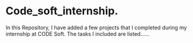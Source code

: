 # Code_soft_internship.
In this Repository, I have added a few projects that I completed during my internship at CODE Soft. The tasks I included are listed......

